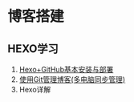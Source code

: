 # 博客搭建

## HEXO学习
1. [Hexo+GitHub基本安装与部署](https://github.com/echoguan/LearningNotes/blob/master/Learning/Hexo%E5%8D%9A%E5%AE%A2%E6%90%AD%E5%BB%BA/Hexo%2BGitHub%E5%9F%BA%E6%9C%AC%E5%AE%89%E8%A3%85%E4%B8%8E%E9%83%A8%E7%BD%B2.md)
2. [使用Git管理博客(多电脑同步管理)](https://github.com/echoguan/LearningNotes/blob/master/Learning/Hexo%E5%8D%9A%E5%AE%A2%E6%90%AD%E5%BB%BA/%E4%BD%BF%E7%94%A8Git%E7%AE%A1%E7%90%86HEXO(%E5%A4%9A%E7%94%B5%E8%84%91%E5%90%8C%E6%AD%A5%E7%AE%A1%E7%90%86).md)
3. Hexo详解
